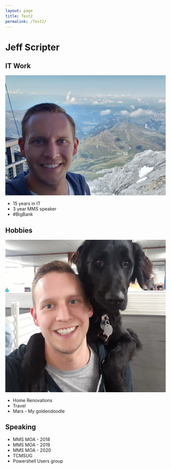 ```yaml
---
layout: page
title: Test2
permalink: /Test2/
---
```

# Jeff Scripter

## IT Work

![Me in the Apls](/assets/images/Alps.jpg)

* 15 years in IT
* 3 year MMS speaker
* #BigBank


## Hobbies

![Me and Mars](/assets/images/WithMars.jpg)

* Home Renovations
* Travel
* Mars - My goldendoodle  

## Speaking

* MMS MOA - 2018
* MMS MOA - 2019
* MMS MOA - 2020
* TCMSUG
* Powershell Users group
